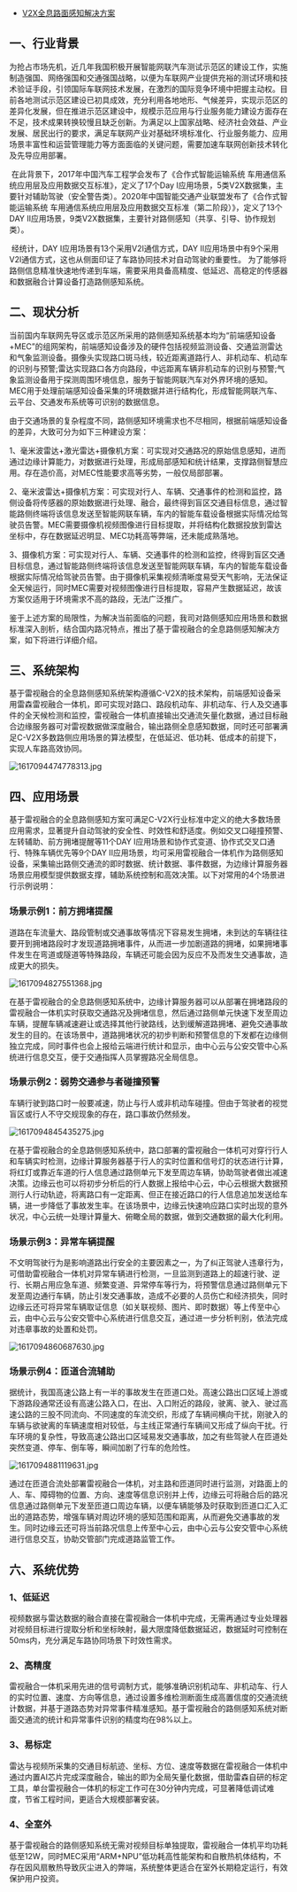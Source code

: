 - [V2X全息路面感知解决方案](http://www.mwradar.com/ruda888/vip_doc/21401218.html)

## 一、行业背景   

​    为抢占市场先机，近几年我国积极开展智能网联汽车测试示范区的建设工作，实施制造强国、网络强国和交通强国战略，以便为车联网产业提供充裕的测试环境和技术验证手段，引领国际车联网技术发展，在激烈的国际竞争环境中把握主动权。目前各地测试示范区建设已初具成效，充分利用各地地形、气候差异，实现示范区的差异化发展，但在推进示范区建设中，规模示范应用与行业服务能力建设方面存在不足，技术成果转换较慢且缺乏创新。为满足以上国家战略、经济社会效益、产业发展、居民出行的要求，满足车联网产业对基础环境标准化、行业服务能力、应用场景丰富性和运营管理能力等方面面临的关键问题，需要加速车联网创新技术转化及先导应用部署。 

​    在此背景下，2017年中国汽车工程学会发布了《合作式智能运输系统 车用通信系统应用层及应用数据交互标准》，定义了17个Day I应用场景，5类V2X数据集，主要针对辅助驾驶（安全警告类）。2020年中国智能交通产业联盟发布了《合作式智能运输系统 车用通信系统应用层及应用数据交互标准（第二阶段）》，定义了13个DAY  II应用场景，9类V2X数据集，主要针对路侧感知（共享、引导、协作规划类）。

​    经统计，DAY I应用场景有13个采用V2I通信方式，DAY  II应用场景中有9个采用V2I通信方式，这也从侧面印证了车路协同技术对自动驾驶的重要性。 为了能够将路侧信息精准快速地传递到车端，需要采用具备高精度、低延迟、高稳定的传感器和数据融合计算设备打造路侧感知系统。

## 二、现状分析 

​    当前国内车联网先导区或示范区所采用的路侧感知系统基本均为“前端感知设备+MEC”的组网架构，前端感知设备涉及的硬件包括视频监测设备、交通监测雷达和气象监测设备。摄像头实现路口斑马线，较近距离道路行人、非机动车、机动车的识别与预警;雷达实现路口各方向路段，中远距离车辆非机动车的识别与预警;气象监测设备用于探测周围环境信息，服务于智能网联汽车对外界环境的感知。MEC用于处理前端感知设备采集的环境数据并进行结构化，形成智能网联汽车、云平台、交通发布系统等可识别的数据信息。

​    由于交通场景的复杂程度不同，路侧感知环境需求也不尽相同，根据前端感知设备的差异，大致可分为如下三种建设方案：

1、毫米波雷达+激光雷达+摄像机方案：可实现对交通路况的原始信息感知，进而通过边缘计算能力，对数据进行处理，形成局部感知和统计结果，支撑路侧智慧应用。存在造价高，对MEC性能要求高等劣势，一般仅局部部署。

2、毫米波雷达+摄像机方案：可实现对行人、车辆、交通事件的检测和监控，路侧设备将传感器的原始数据进行处理、融合，最终得到盲区交通目标信息，通过智能路侧终端将该信息发送至智能网联车辆，车内的智能车载设备根据实际情况给驾驶员告警。MEC需要摄像机视频图像进行目标提取，并将结构化数据投放到雷达坐标中，存在数据延迟明显、MEC功耗高等弊端，还未能成熟落地。

3、摄像机方案：可实现对行人、车辆、交通事件的检测和监控，终得到盲区交通目标信息，通过智能路侧终端将该信息发送至智能网联车辆，车内的智能车载设备根据实际情况给驾驶员告警。由于摄像机采集视频清晰度易受天气影响，无法保证全天候运行，同时MEC需要对视频图像进行目标提取，容易产生数据延迟，故该方案仅适用于环境需求不高的路段，无法广泛推广。

鉴于上述方案的局限性，为解决当前面临的问题，我司对路侧感知应用场景和数据标准深入剖析，结合国内路况特点，推出了基于雷视融合的全息路侧感知解决方案，如下将进行详细介绍。

## 三、系统架构

​    基于雷视融合的全息路侧感知系统架构遵循C-V2X的技术架构，前端感知设备采用雷森雷视融合一体机，即可实现对路口、路段机动车、非机动车、行人及交通事件的全天候检测和监控，雷视融合一体机直接输出交通流矢量化数据，通过目标融合边缘服务器可对雷视数据做深度融合，输出路侧全息感知数据，同时还可部署满足C-V2X多数路侧应用场景的算法模型，在低延迟、低功耗、低成本的前提下，实现人车路高效协同。

![1617094474778313.jpg](https://aimg8.dlssyht.cn/u/1921947/ueditor/image/961/1921947/1629450016108256.jpg)

## 四、应用场景

​    基于雷视融合的全息路侧感知方案可满足C-V2X行业标准中定义的绝大多数场景应用需求，显著提升自动驾驶的安全性、时效性和舒适度。例如交叉口碰撞预警、左转辅助、前方拥堵提醒等11个DAY I应用场景和协作式变道、协作式交叉口通行、特殊车辆优先等9个DAY  II应用场景，均可采用雷视融合一体机作为路侧感知设备，采集输出路侧交通流的即时数据、统计数据、事件数据，为边缘计算服务器场景应用模型提供数据支撑，辅助系统控制和高效决策。以下对常用的4个场景进行示例说明：

### 场景示例1：前方拥堵提醒

道路在车流量大、路段管制或交通事故等情况下容易发生拥堵，未到达的车辆往往要开到拥堵路段时才发现道路拥堵事件，从而进一步加剧道路的拥堵，如果拥堵事件发生在弯道或隧道等特殊路段，车辆还可能会因为反应不及而发生交通事故，造成更大的损失。

![1617094827551368.jpg](https://aimg8.dlssyht.cn/u/1921947/ueditor/image/961/1921947/1629450057681477.jpg)

在基于雷视融合的全息路侧感知系统中，边缘计算服务器可以从部署在拥堵路段的雷视融合一体机实时获取交通路况及拥堵信息，然后通过路侧单元快速下发至周边车辆，提醒车辆减速避让或选择其他行驶路线，达到缓解道路拥堵、避免交通事故发生的目的。在该场景中，道路拥堵状况的初步判断和预警信息的下发都在边缘侧独立完成，同时事件也会上报给云端进行统计和显示，由中心云与公安交管中心系统进行信息交互，便于交通指挥人员掌握路况全局信息。

### 场景示例2：弱势交通参与者碰撞预警

​    车辆行驶到路口时一般要减速，防止与行人或非机动车碰撞。但由于驾驶者的视觉盲区或行人不守交规现象的存在，路口事故仍然频发。

![1617094845435275.jpg](https://aimg8.dlssyht.cn/u/1921947/ueditor/image/961/1921947/1629450081718091.jpg)

在基于雷视融合的全息路侧感知系统中，路口部署的雷视融合一体机可对穿行行人和车辆实时检测，边缘计算服务器基于行人的实时位置和信号灯的状态进行计算，将红灯或靠近车道的行人信息通过路侧单元下发至周边车辆，协助驾驶者做出减速决策。边缘云也可以将初步分析后的行人数据上报给中心云，中心云根据大数据预测行人行动轨迹，将离路口有一定距离、但正在接近路口的行人信息追加发送给车辆，进一步降低了事故发生率。在该场景中，边缘云快速响应路口实时出现的意外状况，中心云统一处理计算量大、俯瞰全局的数据，做到交通数据的最大化利用。

### 场景示例3：异常车辆提醒

​    不文明驾驶行为是影响道路出行安全的主要因素之一，为了纠正驾驶人违章行为，可借助雷视融合一体机对异常车辆进行检测，一旦监测到道路上的超速行驶、逆行、长期占用应急车道、频繁变道、异常停车等行为，将预警信息通过路侧单元下发至周边通行车辆，防止引发交通事故，造成不必要的人员伤亡和经济损失，同时边缘云还可将异常车辆取证信息（如关联视频、图片、即时数据）等上传至中心云，由中心云与公安交管中心系统进行信息交互，通过进一步分析判别，依法完成对违章事故的处置和处罚。

![1617094860687630.jpg](https://aimg8.dlssyht.cn/u/1921947/ueditor/image/961/1921947/1629450106733506.jpg)

### 场景示例4：匝道合流辅助

​    据统计，我国高速公路上有一半的事故发生在匝道口处。高速公路出口区域上游或下游路段通常还设有高速公路入口，在出、入口附近的路段，驶离、驶入、驶过高速公路的三股不同流向、不同速度的车流交织，形成了车辆间横向干扰，刚驶入的车辆与欲驶离的车辆速度相对较低，与主线正常通行车辆间又形成了纵向干扰。行车环境的复杂性，导致高速公路出口区域易发交通事故，加之有些驾驶人在匝道处突然变道、停车、倒车等，瞬间加剧了行车的危险性。

![1617094881119631.jpg](https://aimg8.dlssyht.cn/u/1921947/ueditor/image/961/1921947/1629450126137288.jpg)

通过在匝道合流处部署雷视融合一体机，对主路和匝道同时进行监测，对路面上的人、车、障碍物的位置、方向、速度等信息识别并上传，边缘云可将融合后的路况信息通过路侧单元下发至匝道口周边车辆，以便车辆能够及时获取到匝道口汇入汇出的道路态势，增强车辆对周边环境的感知范围和距离，从而避免交通事故的发生。同时边缘云还可将当前路况信息上传至中心云，由中心云与公安交管中心系统进行信息交互，协助交管部门完成道路监管工作。

## 六、系统优势

### 1、低延迟

​    视频数据与雷达数据的融合直接在雷视融合一体机中完成，无需再通过专业处理器对视频目标进行提取分析和坐标映射，最大限度降低数据延迟，数据延时可控制在50ms内，充分满足车路协同场景下时效性需求。

### 2、高精度

​    雷视融合一体机采用先进的信号调制方式，能够准确识别机动车、非机动车、行人的实时位置、速度、方向等信息，通过设置多维检测断面生成高置信度的交通流统计数据，并基于道路态势对异常事件精准感知。基于雷视融合的路侧感知系统对断面交通流的统计和异常事件识别的精度均在98%以上。

### 3、易标定

​    雷达与视频所采集的交通目标航迹、坐标、方位、速度等数据在雷视融合一体机中通过内置AI芯片完成深度融合，输出的即为全局矢量化数据，借助雷森自研的标定工具，单台雷视融合一体机的标定工作可在30分钟内完成，可显著降低调试难度，节省工程时间，更适合大规模部署安装。

### 4、全室外

​    基于雷视融合的路侧感知系统无需对视频目标单独提取，雷视融合一体机平均功耗低至12W，同时MEC采用“ARM+NPU”低功耗高性能架构和自散热机体结构，不存在因风扇散热导致灰尘进入的弊端，系统整体更适合在室外长期稳定运行，有效保护用户投资。